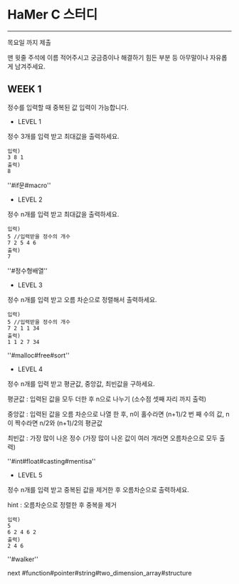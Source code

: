 # HaMer C 스터디

---

목요일 까지 제출

맨 윗줄 주석에 이름 적어주시고 궁금증이나 해결하기 힘든 부분 등 아무말이나 자유롭게 남겨주세요.

## WEEK 1 

정수를 입력할 때 중복된 값 입력이 가능합니다.

- LEVEL 1

정수 3개를 입력 받고 최대값을 출력하세요.

```
입력)
3 8 1
출력)
8
```

''#if문#macro''

- LEVEL 2

정수 n개를 입력 받고 최대값을 출력하세요.

```
입력)
5 //입력받을 정수의 개수
7 2 5 4 6
출력)
7
```

''#정수형배열''

- LEVEL 3

정수 n개를 입력 받고 오름 차순으로 정렬해서 출력하세요.

```
입력)
5 //입력받을 정수의 개수
7 2 1 1 34
출력)
1 1 2 7 34
```

''#malloc#free#sort''

- LEVEL 4

정수 n개를 입력 받고 평균값, 중앙값, 최빈값을 구하세요.

평균값 : 입력된 값을 모두 더한 후 n으로 나누기 (소수점 셋째 자리 까지 출력)

중앙값 : 입력된 값을 오름 차순으로 나열 한 후, n이 홀수라면 (n+1)/2 번 째 수의 값, n이 짝수라면 n/2와 (n+1)/2의 평균값

최빈값 : 가장 많이 나온 정수 (가장 많이 나온 값이 여러 개라면 오름차순으로 모두 출력)

''#int#float#casting#mentisa''


- LEVEL 5

정수 n개를 입력 받고 중복된 값을 제거한 후 오름차순으로 출력하세요.

hint : 오름차순으로 정렬한 후 중복을 제거

```
입력)
5
6 2 4 6 2
출력)
2 4 6
```

''#walker''

next
#function#pointer#string#two_dimension_array#structure
